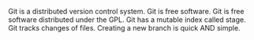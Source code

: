 Git is a distributed  version control system.
Git is free software.
Git is free software distributed under the GPL.
Git has a mutable index called stage.
Git tracks changes of files.
Creating a new branch is quick AND simple.
